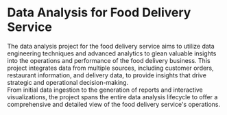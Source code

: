 # Data Analysis for Food Delivery Service 
 
The data analysis project for the food delivery service aims to utilize data engineering techniques and advanced analytics to glean valuable insights into the operations and performance of the food delivery business. This project integrates data from multiple sources, including customer orders, restaurant information, and delivery data, to provide insights that drive strategic and operational decision-making.    
From initial data ingestion to the generation of reports and interactive visualizations, the project spans the entire data analysis lifecycle to offer a comprehensive and detailed view of the food delivery service's operations.
   
